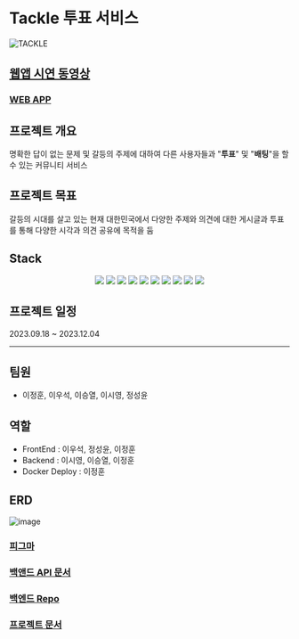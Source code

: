# Tackle 투표 서비스
![TACKLE](https://github.com/ejeonghun/react_tackle/assets/41509711/90459730-a1db-4cfa-940d-c5eb4f2df712)

## [웹앱 시연 동영상](https://www.youtube.com/watch?v=sgl_X3ZzNFE)

### [WEB APP](https://app.lunaweb.dev)

## 프로젝트 개요

명확한 답이 없는 문제 및 갈등의 주제에 대하여 다른 사용자들과 "**투표**" 및 "**배팅**"을 할 수 있는 커뮤니티 서비스

## 프로젝트 목표
갈등의 시대를 살고 있는 현재 대한민국에서 다양한 주제와 의견에 대한 게시글과 투표를 통해 다양한 시각과 의견 공유에 목적을 둠

## Stack
<p align="center">
<img src="https://img.shields.io/badge/react-61DAFB?style=for-the-badge&logo=react&logoColor=white">
<img src="https://img.shields.io/badge/JAVA-007396?style=for-the-badge&logo=java&logoColor=white" width:240px>
<img src="https://img.shields.io/badge/springboot-6DB33F?style=for-the-badge&logo=springboot&logoColor=white">
<img src="https://img.shields.io/badge/Docker-2496ED?style=for-the-badge&logo=Docker&logoColor=white">
<img src="https://img.shields.io/badge/mariadb-003545?style=for-the-badge&logo=mariadb&logoColor=white">
<img src="https://img.shields.io/badge/cloudflare-F38020?style=for-the-badge&logo=cloudflare&logoColor=white">
<img src="https://img.shields.io/badge/node.js-6DA55F?style=for-the-badge&logo=node.js&logoColor=white">
<img src="https://img.shields.io/badge/axios-5A29E4?style=for-the-badge&logo=axios&logoColor=white">
<img src="https://img.shields.io/badge/apache tomcat-F8DC75?style=for-the-badge&logo=apachetomcat&logoColor=black">
<img src="https://img.shields.io/badge/kakaoAPI-FFCD00?style=for-the-badge&logo=kakao&logoColor=black">
</p>

## 프로젝트 일정
2023.09.18 ~ 2023.12.04

---

## 팀원
- 이정훈, 이우석, 이승열, 이시영, 정성윤

## 역할
- FrontEnd : 이우석, 정성윤, 이정훈
- Backend : 이시영, 이승열, 이정훈
- Docker Deploy : 이정훈

## ERD
![image](https://github.com/ejeonghun/react_tackle/assets/41509711/f8a00279-16e4-4544-bcb7-f889ed9b5c4b)

### [피그마](https://www.figma.com/design/fccLtdHokR6Mwlg7dmudrE/%EC%8A%A4%ED%86%A0%EB%A6%AC%EB%B3%B4%EB%93%9C?node-id=0-1&t=B8CgGhYnmEIBIDSX-1)
### [백앤드 API 문서](https://api1.lunaweb.dev/swagger-ui/index.html#/)
### [백엔드 Repo](https://github.com/ejeonghun/tackle-backend)
### [프로젝트 문서](https://lunadev.notion.site/5e57a74437ab46a38be14a4da3fbf21f?pvs=4)

